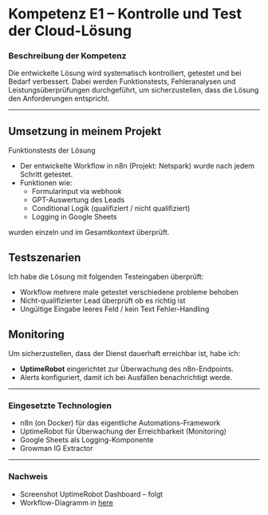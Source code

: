 # Kompetenz E1 – Kontrolle und Test der Cloud-Lösung

### Beschreibung der Kompetenz

Die entwickelte Lösung wird systematisch kontrolliert, getestet und bei Bedarf verbessert. Dabei werden Funktionstests, Fehleranalysen und Leistungsüberprüfungen durchgeführt, um sicherzustellen, dass die Lösung den Anforderungen entspricht.

--- 

## Umsetzung in meinem Projekt

Funktionstests der Lösung
- Der entwickelte Workflow in n8n (Projekt: Netspark) wurde nach jedem Schritt getestet.
- Funktionen wie:
  - Formularinput via webhook
  - GPT-Auswertung des Leads
  - Conditional Logik (qualifiziert / nicht qualifiziert)
  - Logging in Google Sheets

wurden einzeln und im Gesamtkontext überprüft.

## Testszenarien

Ich habe die Lösung mit folgenden Testeingaben überprüft:

- Workflow mehrere male getestet verschiedene probleme behoben 
- Nicht-qualifizierter Lead überprüft ob es richtig ist
- Ungültige Eingabe leeres Feld / kein Text Fehler-Handling

## Monitoring

Um sicherzustellen, dass der Dienst dauerhaft erreichbar ist, habe ich:
- **UptimeRobot** eingerichtet zur Überwachung des n8n-Endpoints.
- Alerts konfiguriert, damit ich bei Ausfällen benachrichtigt werde.

--- 

### Eingesetzte Technologien

- n8n (on Docker) für das eigentliche Automations-Framework
- UptimeRobot für Überwachung der Erreichbarkeit (Monitoring)
- Google Sheets als Logging-Komponente
- Growman IG Extractor 

---

### Nachweis

- Screenshot UptimeRobot Dashboard – folgt
- Workflow-Diagramm in [here](/Workflows/readme.md)
